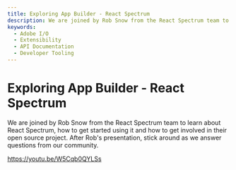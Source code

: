 ```yaml
---
title: Exploring App Builder - React Spectrum
description: We are joined by Rob Snow from the React Spectrum team to learn about React Spectrum, how to get started using it and how to get involved in their open source project. After Rob's presentation, stick around as we answer questions from our community.  
keywords:
  - Adobe I/O
  - Extensibility
  - API Documentation
  - Developer Tooling  
---
```


# Exploring App Builder - React Spectrum

We are joined by Rob Snow from the React Spectrum team to learn about React Spectrum, how to get started using it and how to get involved in their open source project. After Rob's presentation, stick around as we answer questions from our community.

<Media slots="video"/>

https://youtu.be/W5Cqb0QYLSs
